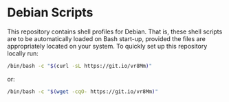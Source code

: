 # Debian Scripts
This repository contains shell profiles for Debian. That is, these shell scripts are to be automatically loaded on Bash start-up, provided the files are appropriately located on your system. To quickly set up this repository locally run:

```bash
/bin/bash -c "$(curl -sL https://git.io/vr8Mm)"
```

or:

```bash
/bin/bash -c "$(wget -cqO- https://git.io/vr8Mm)"
```
